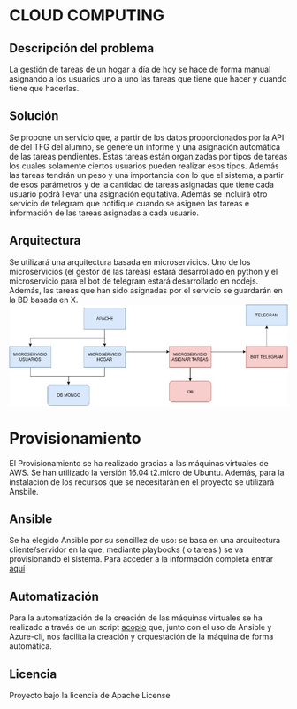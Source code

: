 # CLOUD COMPUTING

## Descripción del problema
La gestión de tareas de un hogar a día de hoy se hace de forma manual asignando a los usuarios uno a uno las tareas que tiene que hacer y cuando tiene que hacerlas.
## Solución
Se propone un servicio que, a partir de los datos proporcionados por la API de del TFG del alumno, se genere un informe y una asignación automática de las tareas pendientes.
Estas tareas están organizadas por tipos de tareas los cuales solamente ciertos usuarios pueden realizar esos tipos. Además las tareas tendrán un peso y una importancia con lo que el sistema, a partir de esos parámetros y de la cantidad de tareas asignadas que tiene cada usuario podrá llevar una asignación equitativa.
Además se incluirá otro servicio de telegram que notifique cuando se asignen las tareas e información de las tareas asignadas a cada usuario.
## Arquitectura
Se utilizará una arquitectura basada en microservicios. Uno de los microservicios (el gestor de las tareas) estará desarrollado en python y el microservicio para el bot de telegram estará desarrollado en nodejs.
Además, las tareas que han sido asignadas por el servicio se guardarán en la BD basada en X.
![alt text](images/arquitectura.jpg "Arquitectura")
# Provisionamiento
El Provisionamiento se ha realizado gracias a las máquinas virtuales de AWS.
Se han utilizado la versión 16.04 t2.micro de Ubuntu. Además, para la instalación de los recursos que se necesitarán en el proyecto se utilizará Ansbile.

## Ansible
Se ha elegido Ansible por su sencillez de uso: se basa en una arquitectura cliente/servidor en la que, mediante playbooks ( o tareas ) se va provisionando el sistema. Para acceder a la información completa entrar [aquí](https://github.com/jdanielsv/CC-UGR/tree/master/provision)

## Automatización
Para la automatización de la creación de las máquinas virtuales se ha realizado a través de un script [acopio](https://github.com/jdanielsv/CC-UGR/blob/master/acopio.sh) que, junto con el uso de Ansible y Azure-cli, nos facilita la creación y orquestación de la máquina de forma automática.
## Licencia
Proyecto bajo la licencia de Apache License
